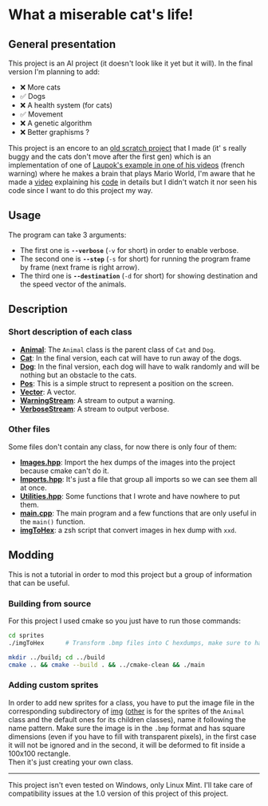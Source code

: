 # What a miserable cat's life!
## General presentation
This project is an AI project (it doesn't look like it yet but it will). In the final version I'm planning to add:
+ ❌ More cats
+ ✅ Dogs
+ ❌ A health system (for cats)
+ ✅ Movement
+ ❌ A genetic algorithm
+ ❌ Better graphisms ?

This project is an encore to an [old scratch project](https://scratch.mit.edu/projects/713148064/) that I made (it' s really buggy and the cats don't move after the first gen) which is an implementation of one of [Laupok's example in one of his videos](https://youtu.be/F63GNXGHVwM?t=352) (french warning) where he makes a brain that plays Mario World, I'm aware that he made a [video](https://www.youtube.com/watch?v=u5xCl1bSe6o&t=0s&ab_channel=Laupok) explaining his [code](https://pastebin.com/Jcvdqhqm) in details but I didn't watch it nor seen his code since I want to do this project my way.

## Usage
The program can take 3 arguments:
+ The first one is **`--verbose`** (`-v` for short) in order to enable verbose.
+ The second one is **`--step`** (`-s` for short) for running the program frame by frame (next frame is right arrow).
+ The third one is **`--destination`** (`-d` for short) for showing destination and the speed vector of the animals.

## Description
### Short description of each class
+ **[Animal](code/include/Animal.hpp)**: The `Animal` class is the parent class of `Cat` and `Dog`.
+ **[Cat](code/include/Cat.hpp)**: In the final version, each cat will have to run away of the dogs.
+ **[Dog](code/include/Dog.hpp)**: In the final version, each dog will have to walk randomly and will be nothing but an obstacle to the cats.
+ **[Pos](code/include/Pos.hpp)**: This is a simple struct to represent a position on the screen.
+ **[Vector](code/include/Vector.hpp)**: A vector.
+ **[WarningStream](code/include/Warning.hpp)**: A stream to output a warning.
+ **[VerboseStream](code/include/Verbose.hpp)**: A stream to output verbose.

### Other files
Some files don't contain any class, for now there is only four of them:
+ **[Images.hpp](code/include/Images.hpp)**: Import the hex dumps of the images into the project because cmake can't do it.
+ **[Imports.hpp](code/include/Imports.hpp)**: It's just a file that group all imports so we can see them all at once.
+ **[Utilities.hpp](code/include/Utilities.hpp)**: Some functions that I wrote and have nowhere to put them.
+ **[main.cpp](code/src/main.cpp)**: The main program and a few functions that are only useful in the `main()` function.
+ **[imgToHex](sprites/imgToHex)**: a zsh script that convert images in hex dump with `xxd`.

## Modding
This is not a tutorial in order to mod this project but a group of information that can be useful.

### Building from source
For this project I used cmake so you just have to run those commands:
```zsh
cd sprites
./imgToHex		# Transform .bmp files into C hexdumps, make sure to have zsh installed

mkdir ../build; cd ../build
cmake .. && cmake --build . && ../cmake-clean && ./main 
```

### Adding custom sprites
In order to add new sprites for a class, you have to put the image file in the corresponding subdirectory of [img](sprites/img/) ([other](sprites/img/other) is for the  sprites of the `Animal` class and the default ones for its children classes), name it following the name pattern. Make sure the image is in the `.bmp` format and has square dimensions (even if you have to fill with transparent pixels), in the first case it will not be ignored and in the second, it will be deformed to fit inside a 100x100 rectangle.  
Then it's just creating your own class.


_________________________________
This project isn't even tested on Windows, only Linux Mint. I'll take care of compatibility issues at the 1.0 version of this project of this project.
